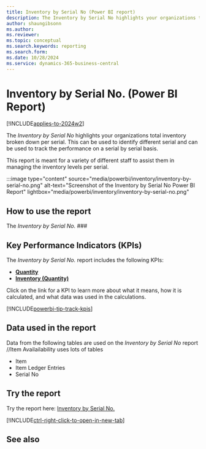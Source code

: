 ```yaml
---
title: Inventory by Serial No (Power BI report)
description: The Inventory by Serial No highlights your organizations total inventory broken down per serial.
author: shaungibsonn
ms.author: 
ms.reviewer: 
ms.topic: conceptual
ms.search.keywords: reporting
ms.search.form: 
ms.date: 10/28/2024
ms.service: dynamics-365-business-central
---
```


# Inventory by Serial No. (Power BI Report)
[!INCLUDE[applies-to-2024w2](includes/applies-to-2024w2.md)]


The *Inventory by Serial No* highlights your organizations total inventory broken down per serial. This can be used to identify different serial and can be used to track the performance on a serial by serial basis.

This report is meant for a variety of different staff to assist them in managing the inventory levels per serial.

:::image type="content" source="media/powerbi/inventory/inventory-by-serial-no.png" alt-text="Screenshot of the Inventory by Serial No Power BI Report" lightbox="media/powerbi/inventory/inventory-by-serial-no.png"

## How to use the report

The *Inventory by Serial No.* ###

## Key Performance Indicators (KPIs)

The *Inventory by Serial No.* report includes the following KPIs:

- [**Quantity**](####)
- [**Inventory (Quantity)**](####)

Click on the link for a KPI to learn more about what it means, how it is calculated, and what data was used in the calculations. 

[!INCLUDE[powerbi-tip-track-kpis](includes/powerbi-tip-track-kpis.md)]

## Data used in the report

Data from the following tables are used on the *Inventory by Serial No* report
//Item Availailability uses lots of tables
- Item
- Item Ledger Entries
- Serial No


## Try the report

Try the report here: [Inventory by Serial No.](https://businesscentral.dynamics.com?###)

[!INCLUDE[ctrl-right-click-to-open-in-new-tab](includes/ctrl-right-click-to-open-in-new-tab.md)]

## See also